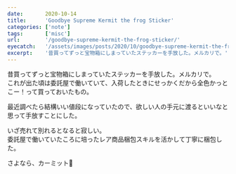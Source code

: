 ```yaml
---
date:       2020-10-14
title:      'Goodbye Supreme Kermit the frog Sticker'
categories: ['note']
tags:       ['misc']
url:        '/goodbye-supreme-kermit-the-frog-sticker/'
eyecatch:   '/assets/images/posts/2020/10/goodbye-supreme-kermit-the-frog-sticker/eyecatch.jpg'
excerpt:    '昔買ってずっと宝物箱にしまっていたステッカーを手放した。メルカリで。'
---
```


昔買ってずっと宝物箱にしまっていたステッカーを手放した。メルカリで。  
これが出た頃は委託屋で働いていて、入荷したときにせっかくだから全色かっとこー！って買っておいたもの。

最近調べたら結構いい値段になっていたので、欲しい人の手元に渡るといいなと思って手放すことにした。

いざ売れて別れるとなると寂しい。  
委託屋で働いていたころに培ったレア商品梱包スキルを活かして丁寧に梱包した。

さよなら、カーミット🐸
